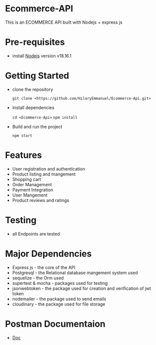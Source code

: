 # Ecommerce-API
This is an ECOMMERCE API built with Nodejs + express js

# Pre-requisites
- install [Nodejs](https://nodejs.org/en/blog/release/v18.16.1) version v18.16.1

# Getting Started
- clone the repository

  ` git clone <https://github.com/HilaryEmmanuel/Ecommerce-Api.git> `

- Install dependencies
  
  ` cd <Ecommerce-Api> `
  ` npm install `

- Build and run the project
  
  ` npm start  `

# Features
- User registration and authentication
- Product listing and mangement
- Shopping cart
- Order Management
- Payment Integration
- User Mangement
- Product reviews and ratings

# Testing
- all Endpoints are tested

# Major Dependencies
- Express js - the core of the API
- Postgresql - the Relational database mangement system used
- sequelize - the Orm used
- supertest & mocha - packages used for testing
- jsonwebtoken - the package used  for creation and verification of jwt token
- nodemailer - the package used to send emails
- cloudinary - the package used for file storage


# Postman Documentaion
- [Doc](https://github.com/HilaryEmmanuel/E-commerce-API/blob/main/E-commerce%20API.postman_collection.json)



